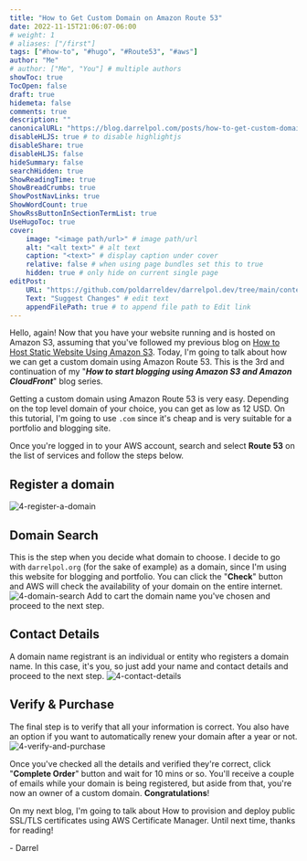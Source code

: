 ```yaml
---
title: "How to Get Custom Domain on Amazon Route 53"
date: 2022-11-15T21:06:07-06:00
# weight: 1
# aliases: ["/first"]
tags: ["#how-to", "#hugo", "#Route53", "#aws"]
author: "Me"
# author: ["Me", "You"] # multiple authors
showToc: true
TocOpen: false
draft: true
hidemeta: false
comments: true
description: ""
canonicalURL: "https://blog.darrelpol.com/posts/how-to-get-custom-domain-on-amazon-route-53"
disableHLJS: true # to disable highlightjs
disableShare: true
disableHLJS: false
hideSummary: false
searchHidden: true
ShowReadingTime: true
ShowBreadCrumbs: true
ShowPostNavLinks: true
ShowWordCount: true
ShowRssButtonInSectionTermList: true
UseHugoToc: true
cover:
    image: "<image path/url>" # image path/url
    alt: "<alt text>" # alt text
    caption: "<text>" # display caption under cover
    relative: false # when using page bundles set this to true
    hidden: true # only hide on current single page
editPost:
    URL: "https://github.com/poldarreldev/darrelpol.dev/tree/main/content"
    Text: "Suggest Changes" # edit text
    appendFilePath: true # to append file path to Edit link
---
```

Hello, again! Now that you have your website running and is hosted on Amazon S3, assuming that you've followed my previous blog on [How to Host Static Website Using Amazon S3](../how-to-host-static-website-using-amazon-s3). Today, I'm going to talk about how we can get a custom domain using Amazon Route 53. This is the 3rd and continuation of my "***How to start blogging using Amazon S3 and Amazon CloudFront***" blog series. 

Getting a custom domain using Amazon Route 53 is very easy. Depending on the top level domain of your choice, you can get as low as 12 USD. On this tutorial, I'm going to use `.com` since it's cheap and is very suitable for a portfolio and blogging site. 

Once you're logged in to your AWS account, search and select **Route 53** on the list of services and follow the steps below.

## Register a domain
![4-register-a-domain](/4-register-a-domain.png)

## Domain Search
This is the step when you decide what domain to choose. I decide to go with `darrelpol.org` (for the sake of example) as a domain, since I'm using this website for blogging and portfolio. You can click the "**Check**" button and AWS will check the availability of your domain on the entire internet. 
![4-domain-search](/4-domain-search.png)
Add to cart the domain name you've chosen and proceed to the next step.

## Contact Details
A domain name registrant is an individual or entity who registers a domain name. In this case, it's you, so just add your name and contact details and proceed to the next step.
![4-contact-details](/4-contact-details.png)

## Verify & Purchase
The final step is to verify that all your information is correct. You also have an option if you want to automatically renew your domain after a year or not. 
![4-verify-and-purchase](/4-verify-and-purchase.png)

Once you've checked all the details and verified they're correct, click "**Complete Order**" button and wait for 10 mins or so. You'll receive a couple of emails while your domain is being registered, but aside from that, you're now an owner of a custom domain. **Congratulations**! 

On my next blog, I'm going to talk about How to provision and deploy public SSL/TLS certificates using AWS Certificate Manager. Until next time, thanks for reading! 

\- Darrel



